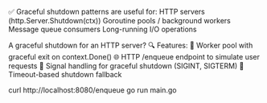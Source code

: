 ✅ Graceful shutdown patterns are useful for:
HTTP servers (http.Server.Shutdown(ctx))
Goroutine pools / background workers
Message queue consumers
Long-running I/O operations

A graceful shutdown for an HTTP server?
🔍 Features:
🧵 Worker pool with graceful exit on context.Done()
🌐 HTTP /enqueue endpoint to simulate user requests
🚦 Signal handling for graceful shutdown (SIGINT, SIGTERM)
🛑 Timeout-based shutdown fallback

curl http://localhost:8080/enqueue
go run main.go

